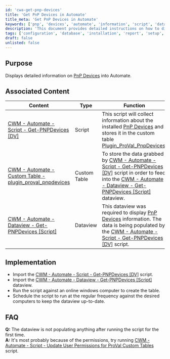 ```yaml
---
id: 'cwa-get-pnp-devices'
title: 'Get PnP Devices in Automate'
title_meta: 'Get PnP Devices in Automate'
keywords: ['pnp', 'devices', 'automate', 'information', 'script', 'dataview']
description: 'This document provides detailed instructions on how to display information about Plug and Play (PnP) devices in ConnectWise Automate. It includes associated scripts and custom tables necessary for implementation, as well as troubleshooting tips for common issues.'
tags: ['configuration', 'database', 'installation', 'report', 'setup', 'windows']
draft: false
unlisted: false
---
```

## Purpose

Displays detailed information on [PnP Devices](https://docs.microsoft.com/en-us/windows-hardware/drivers/kernel/introduction-to-plug-and-play) into Automate.

## Associated Content

| Content                                                                                   | Type          | Function                                                                                                                                                                                                                                         |
|-------------------------------------------------------------------------------------------|---------------|--------------------------------------------------------------------------------------------------------------------------------------------------------------------------------------------------------------------------------------------------|
| [CWM - Automate - Script - Get-PNPDevices [DV]](https://proval.itglue.com/DOC-5078775-10861683) | Script        | This script will collect information about the installed [PnP Devices](https://docs.microsoft.com/en-us/windows-hardware/drivers/kernel/introduction-to-plug-and-play) and stores it in the custom table [Plugin_ProVal_PnpDevices](https://proval.itglue.com/DOC-5078775-10861699). |
| [CWM - Automate - Custom Table - plugin_proval_pnpdevices](https://proval.itglue.com/DOC-5078775-10861699) | Custom Table  | To store the data grabbed by [CWM - Automate - Script - Get-PNPDevices [DV]](https://proval.itglue.com/DOC-5078775-10861683) script in order to feed into the [CWM - Automate - Dataview - Get-PNPDevices [Script]](https://proval.itglue.com/DOC-5078775-10861702) dataview. |
| [CWM - Automate - Dataview - Get-PNPDevices [Script]](https://proval.itglue.com/DOC-5078775-10861702) | Dataview      | This dataview was required to display [PnP Devices](https://docs.microsoft.com/en-us/windows-hardware/drivers/kernel/introduction-to-plug-and-play) information. The data is being populated by the [CWM - Automate - Script - Get-PNPDevices [DV]](https://proval.itglue.com/DOC-5078775-10861683) script. |

## Implementation

- Import the [CWM - Automate - Script - Get-PNPDevices [DV]](https://proval.itglue.com/DOC-5078775-10861683) script.
- Import the [CWM - Automate - Dataview - Get-PNPDevices [Script]](https://proval.itglue.com/DOC-5078775-10861702) dataview.
- Run the script against an online windows computer to create the table.
- Schedule the script to run at the regular frequency against the desired computers to keep the dataview up-to-date.

## FAQ

**Q:** The dataview is not populating anything after running the script for the first time.  
**A:** It's most probably because of the permissions, try running [CWM - Automate - Script - Update User Permissions for ProVal Custom Tables](https://proval.itglue.com/DOC-5078775-8056027) script.


